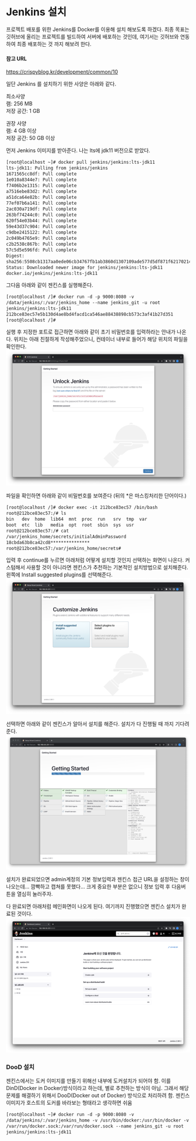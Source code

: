 # Jenkins 설치

프로젝트 배포를 위한 Jenkins를 Docker를 이용해 설치 해보도록 하겠다. 최종 목표는 깃허브에 올리는 프로젝트를 빌드하여 서버에 배포하는 것인데, 여기서는
깃허브와 연동하여 최종 배포하는 것 까지 해보려 한다.

#### 참고 URL
<https://crispyblog.kr/development/common/10>

일단 Jenkins 를 설치하기 위한 사양은 아래와 같다.

최소사양\
램: 256 MB\
저장 공간: 1 GB

권장 사양\
램: 4 GB 이상\
저장 공간: 50 GB 이상

먼저 Jenkins 이미지를 받아준다. 나는 lts에 jdk11 버전으로 받았다.
```shell
[root@localhost ~]# docker pull jenkins/jenkins:lts-jdk11
lts-jdk11: Pulling from jenkins/jenkins
1671565cc8df: Pull complete
1e010a8344e7: Pull complete
f7406b2e1315: Pull complete
a7516ebe83d2: Pull complete
a51dca64e82b: Pull complete
77ef07b6a141: Pull complete
2ac030a719df: Pull complete
263bf74244c0: Pull complete
620f54e03b44: Pull complete
59e43d37c904: Pull complete
c9dbe2415122: Pull complete
2c049b4765e9: Pull complete
c2b2538c867b: Pull complete
57c5d5e596fd: Pull complete
Digest: sha256:5508cb1317aa0ede06cb34767fb1ab3860d1307109ade577d5df871f62170214
Status: Downloaded newer image for jenkins/jenkins:lts-jdk11
docker.io/jenkins/jenkins:lts-jdk11
```

그다음 아래와 같이 젠킨스를 실행해준다.
```shell
[root@localhost /]# docker run -d -p 9000:8080 -v /data/jenkins/:/var/jenkins_home --name jenkins_git -u root jenkins/jenkins:lts-jdk11
212bce83ec57e5b130d4ae8bd4facd1ca546ae88438898cb573c3af41b27d351
[root@localhost /]#
```

실행 후 지정한 포트로 접근하면 아래와 같이 초기 비밀번호를 입력하라는 안내가 나온다.
위치는 아래 친절하게 작성해주었으니, 컨테이너 내부로 들어가 해당 위치의 파일을 확인한다.
![init_page.png](images/init_page.png)

파일을 확인하면 아래와 같이 비밀번호를 보여준다 (뒤의 *은 마스킹처리한 단어이다.)
```shell
[root@localhost /]# docker exec -it 212bce83ec57 /bin/bash
root@212bce83ec57:/# ls
bin   dev  home  lib64	mnt  proc  run	 srv  tmp  var
boot  etc  lib	 media	opt  root  sbin  sys  usr
root@212bce83ec57:/# cat /var/jenkins_home/secrets/initialAdminPassword
18cbda63b8ca42cd8***************
root@212bce83ec57:/var/jenkins_home/secrets#
```

입력 후 continue를 누르면 아래처럼 어떻게 설치할 것인지 선택하는 화면이 나온다. 커스텀해서 사용할 것이 아니라면 젠킨스가 추천하는 기본적인 설치방법으로 설치해준다.
왼쪽에 Install suggested plugins를 선택해준다.
![install_select.png](images/install_select.png)

선택하면 아래와 같이 젠킨스가 알아서 설치를 해준다. 설치가 다 진행될 때 까지 기다려준다.
![install_suggested_plugin.png](images/install_suggested_plugin.png)

설치가 완료되었으면 admin계정의 기본 정보입력과 젠킨스 접근 URL을 설정하는 창이 나오는데... 깜빡하고 캡쳐를 못했다...
크게 중요한 부분은 없으니 정보 입력 후 다음버튼을 열심히 눌러주자.

다 완료되면 아래처럼 메인화면이 나오게 된다. 여기까지 진행했으면 젠킨스 설치가 완료된 것이다.
![jenkins_main.png](images/jenkins_main.png)

### DooD 설치

젠킨스에서는 도커 이미지를 만들기 위해선 내부에 도커설치가 되어야 함. 이를DinD(Docker in Docker)방식이라고 하는데, 별로 추천하는 방식이 아님.
그래서 해당 문제를 해결하기 위해서 DooD(Docker out of Docker) 방식으로 처리하려 함. 젠킨스 이미지가 호스트의 도커를 바라보는 형태라고 생각하면 쉬움
```shell
[root@localhost ~]# docker run -d -p 9000:8080 -v /data/jenkins/:/var/jenkins_home -v /usr/bin/docker:/usr/bin/docker -v /var/run/docker.sock:/var/run/docker.sock --name jenkins_git -u root jenkins/jenkins:lts-jdk11
```